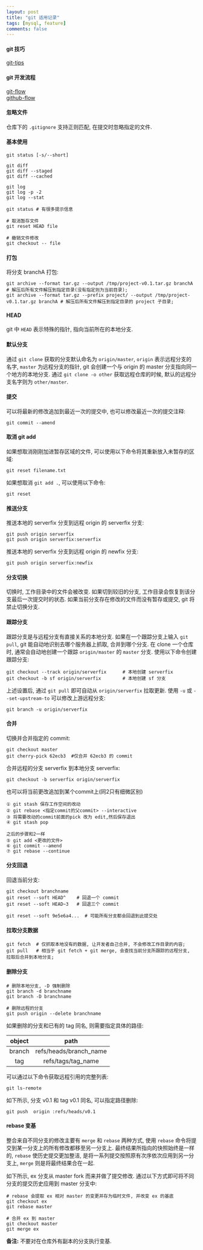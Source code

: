```yaml
---
layout: post
title: "git 适用记录"
tags: [mysql, feature]
comments: false
---
```


#### git 技巧

[git-tips](https://github.com/521xueweihan/git-tips)  

#### git 开发流程

[git-flow](https://github.com/nvie/gitflow)  
[github-flow](https://guides.github.com/introduction/flow/)  

#### 忽略文件

仓库下的 `.gitignore` 支持正则匹配, 在提交时忽略指定的文件.

#### 基本使用
```
git status [-s/--short]

git diff
git diff --staged
git diff --cached

git log
git log -p -2
git log --stat

git status # 有很多提示信息

# 取消暂存文件
git reset HEAD file

# 撤销文件修改
git checkout -- file
```

#### 打包

将分支 branchA 打包:
```
git archive --format tar.gz --output /tmp/project-v0.1.tar.gz branchA                   # 解压后所有文件解压到指定目录(没有指定则为当前目录);
git archive --format tar.gz --prefix project/ --output /tmp/project-v0.1.tar.gz branchA # 解压后所有文件解压到指定目录的 project 子目录;
```

#### HEAD

git 中 `HEAD` 表示特殊的指针, 指向当前所在的本地分支.

#### 默认分支

通过 `git clone` 获取的分支默认命名为 `origin/master`, `origin` 表示远程分支的名字, `master` 为远程分支的指针, git 会创建一个与 origin 的 master 分支指向同一个地方的本地分支. 通过 `git clone -o other` 获取远程仓库的时候, 默认的远程分支名字则为 `other/master`.

#### 提交

可以将最新的修改追加到最近一次的提交中, 也可以修改最近一次的提交注释:
```
git commit --amend
```

#### 取消 git add <file>

如果想取消刚刚加进暂存区域的文件, 可以使用以下命令将其重新放入未暂存的区域:
```
git reset filename.txt
```

如果想取消 `git add .`, 可以使用以下命令:
```
git reset
```

#### 推送分支

推送本地的 serverfix 分支到远程 origin 的 serverfix 分支:
```
git push origin serverfix
git push origin serverfix:serverfix
```
推送本地的 serverfix 分支到远程 origin 的 newfix 分支:
```
git push origin serverfix:newfix
```
#### 分支切换

切换时, 工作目录中的文件会被改变. 如果切到较旧的分支, 工作目录会恢复到该分支最后一次提交时的状态. 如果当前分支存在修改的文件而没有暂存或提交, git 将禁止切换分支.

#### 跟踪分支

跟踪分支是与远程分支有直接关系的本地分支. 如果在一个跟踪分支上输入 `git pull`, git 能自动地识别去哪个服务器上抓取, 合并到哪个分支. 在 clone 一个仓库时, 通常会自动地创建一个跟踪 `origin/master` 的 `master` 分支. 使用以下命令创建跟踪分支:
```
git checkout --track origin/serverfix      # 本地创建 serverfix
git checkout -b sf origin/serverfix        # 本地创建 sf 分支
```
上述设置后, 通过 `git pull` 即可自动从 `origin/serverfix` 拉取更新. 使用 `-u` 或 `--set-upstream-to` 可以修改上游远程分支:
```
git branch -u origin/serverfix
```

#### 合并

切换并合并指定的 commit:
```
git checkout master
git cherry-pick 62ecb3  #仅合并 62ecb3 的 commit
```

合并远程的分支 serverfix 到本地分支 serverfix:
```
git checkout -b serverfix origin/serverfix
```

也可以将当前更改追加到某个commit上(同2只有细微区别)
```
① git stash 保存工作空间的改动
② git rebase <指定commit的父commit> --interactive
③ 将需要改动的commit前面的pick 改为 edit,然后保存退出
④ git stash pop

之后的步骤和2一样　　
⑤ git add <更改的文件> 
⑥ git commit --amend 
⑦ git rebase --continue 
```

#### 分支回退

回退当前分支:
```
git checkout branchname
git reset --soft HEAD^    # 回退一个 commit
git reset --soft HEAD~3   # 回退三个 commit

git reset --soft 9e5e6a4...  # 可能所有分支都会回退到此提交处
```

#### 拉取分支数据

```
git fetch  # 仅抓取本地没有的数据, 让开发者自己合并, 不会修改工作目录的内容;
git pull   # 相当于 git fetch + git merge, 会查找当前分支所跟踪的远程分支, 拉取后合并到本地分支;
```

#### 删除分支

```
# 删除本地分支, -D 强制删除
git branch -d branchname
git branch -D branchname

# 删除远程的分支
git push origin --delete branchname
```

如果删除的分支和已有的 tag 同名, 则需要指定具体的路径:

| object | path |
| :-: | :-: |
| branch | refs/heads/branch_name |
| tag | refs/tags/tag_name |

可以通过以下命令获取远程引用的完整列表:
```
git ls-remote
```

如下所示, 分支 v0.1 和 tag v0.1 同名, 可以指定路径删除:

```
git push  origin :refs/heads/v0.1
```

#### rebase 变基

整合来自不同分支的修改主要有 `merge` 和 `rebase` 两种方式, 使用 `rebase` 命令将提交到某一分支上的所有修改都移至另一分支上. 最终结果所指向的快照始终是一样的, `rebase` 使历史提交更加整洁, 是将一系列提交按照原有次序依次应用到另一分支上, `merge` 则是将最终结果合在一起. 

如下所示, ex 分支从 master fork 而来并做了提交修改. 通过以下方式即可将不同分支的提交历史应用到 master 分支中:
```
# rebase 会提取 ex 相对 master 的变更并存为临时文件, 并改变 ex 的基底 
git checkout ex
git rebase master

# 合并 ex 到 master
git checkout master
git merge ex
```

**备注:** 不要对在仓库外有副本的分支执行变基.
